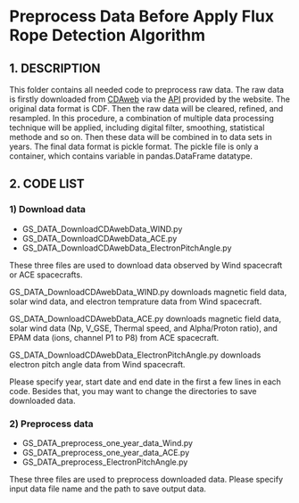 # Preprocess Data Before Apply Flux Rope Detection Algorithm
## 1. DESCRIPTION
This folder contains all needed code to preprocess raw data. The raw data is firstly downloaded from [CDAweb](https://cdaweb.sci.gsfc.nasa.gov/index.html/) via the [API](https://pypi.python.org/pypi/ai.cdas/1.1.1) provided by the website. The original data format is CDF. Then the raw data will be cleared, refined, and resampled. In this procedure, a combination of multiple data processing technique will be applied, including digital filter, smoothing, statistical methode and so on. Then these data will be combined in to data sets in years. The final data format is pickle format. The pickle file is only a container, which contains variable in pandas.DataFrame datatype.
## 2. CODE LIST
### 1) Download data
- GS_DATA_DownloadCDAwebData_WIND.py
- GS_DATA_DownloadCDAwebData_ACE.py
- GS_DATA_DownloadCDAwebData_ElectronPitchAngle.py

These three files are used to download data observed by Wind spacecraft or ACE spacecrafts.

GS_DATA_DownloadCDAwebData_WIND.py downloads magnetic field data, solar wind data, and electron temprature data from Wind spacecraft.

GS_DATA_DownloadCDAwebData_ACE.py downloads magnetic field data, solar wind data (Np, V_GSE, Thermal speed, and Alpha/Proton ratio), and EPAM data (ions, channel P1 to P8) from ACE spacecraft.

GS_DATA_DownloadCDAwebData_ElectronPitchAngle.py downloads electron pitch angle data from Wind spacecraft.

Please specify year, start date and end date in the first a few lines in each code. Besides that, you may want to change the directories to save downloaded data.

### 2) Preprocess data
- GS_DATA_preprocess_one_year_data_Wind.py
- GS_DATA_preprocess_one_year_data_ACE.py
- GS_DATA_preprocess_ElectronPitchAngle.py

These three files are used to preprocess downloaded data. Please specify input data file name and the path to save output data.
